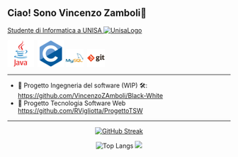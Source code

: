 ## Ciao! Sono Vincenzo Zamboli🤙 ##
<a href="https://www.unisa.it" rel="nofollow"> Studente di Informatica a UNISA <img src="https://github.com/Smo17817/Smo17817/assets/127348760/77285d15-e181-4f92-a8ba-f421728e1b6f" alt="UnisaLogo" width="120" style="max-width: 100%;">  </a> 



<div>
  <img src="https://github.com/devicons/devicon/blob/master/icons/java/java-original-wordmark.svg" title="Java" alt="Java" width="60" height="60 style="max-width: 100%;"/>&nbsp;
  <img src="https://raw.githubusercontent.com/devicons/devicon/master/icons/c/c-original.svg" alt="c" width="60" height="60" style="max-width: 100%;">
  <img src="https://github.com/devicons/devicon/blob/master/icons/mysql/mysql-original-wordmark.svg" title="MySQL"  alt="MySQL" width="40" height="40"/>&nbsp;
  <img src="https://github.com/devicons/devicon/blob/master/icons/git/git-original-wordmark.svg" title="Git" **alt="Git" width="40" height="40"/>
</div>

---

- 🔭 Progetto Ingegneria del software (WIP) 🛠️: https://github.com/VincenzoZAmboli/Black-White
- 🔭 Progetto Tecnologia Software Web https://github.com/RVigliotta/ProgettoTSW

---









<div id="header" align="center">
  
  [![GitHub Streak](https://github-readme-streak-stats.herokuapp.com/?user=VincenzoZAmboli&theme=dark&background=000000)](https://git.io/streak-stats)

  
  
  ![Top Langs](https://github-readme-stats.vercel.app/api/top-langs/?username=VincenzoZAmboli)    <img src="https://media.giphy.com/media/fu3GohBvHTaco/giphy.gif" width="100"/>
  

</div>


<!--
**VincenzoZAmboli/VincenzoZAmboli** is a ✨ _special_ ✨ repository because its `README.md` (this file) appears on your GitHub profile.

Here are some ideas to get you started:


- 🌱 I’m currently learning ...
- 👯 I’m looking to collaborate on ...
- 🤔 I’m looking for help with ...
- 💬 Ask me about ...
- 📫 How to reach me: ...
- 😄 Pronouns: ...
- ⚡ Fun fact: ...
-->
